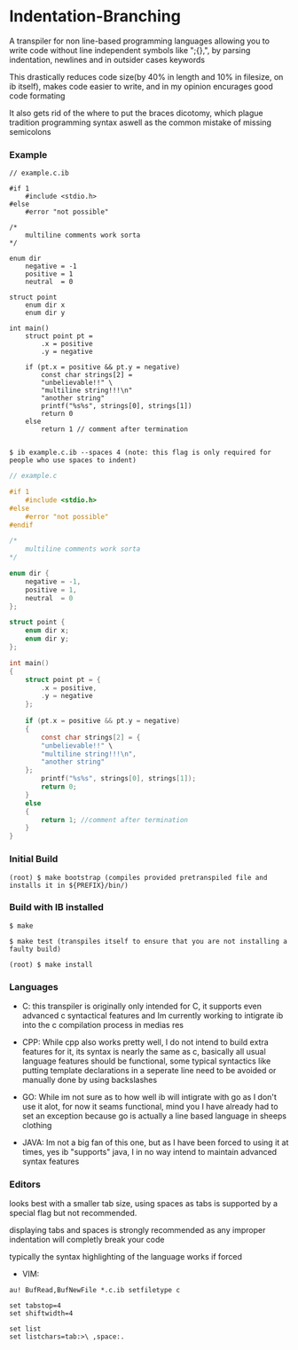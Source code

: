 # Indentation-Branching

A transpiler for non line-based programming languages allowing you to write code without line independent symbols like ";{},", by parsing indentation, newlines and in outsider cases keywords

This drastically reduces code size(by 40% in length and 10% in filesize, on ib itself), makes code easier to write, and in my opinion encurages good code formating

It also gets rid of the where to put the braces dicotomy, which plague tradition programming syntax aswell as the common mistake of missing semicolons

### Example

```
// example.c.ib

#if 1
    #include <stdio.h>
#else
    #error "not possible"

/*
    multiline comments work sorta
*/

enum dir
    negative = -1
    positive = 1
    neutral  = 0

struct point
    enum dir x
    enum dir y

int main()
    struct point pt =
        .x = positive
        .y = negative
    
    if (pt.x = positive && pt.y = negative)
    	const char strings[2] =
		"unbelievable!!" \
		"multiline string!!!\n"
		"another string"
        printf("%s%s", strings[0], strings[1])
        return 0
    else
        return 1 // comment after termination
		
```

```
$ ib example.c.ib --spaces 4 (note: this flag is only required for people who use spaces to indent)
```

```c
// example.c

#if 1
    #include <stdio.h>
#else
    #error "not possible"
#endif

/*
    multiline comments work sorta
*/

enum dir {
    negative = -1,
    positive = 1,
    neutral  = 0
};

struct point {
    enum dir x;
    enum dir y;
};

int main()
{
    struct point pt = {
        .x = positive,
        .y = negative
    };
    
    if (pt.x = positive && pt.y = negative)
    {
        const char strings[2] = {
		"unbelievable!!" \
		"multiline string!!!\n",
		"another string"
	};
        printf("%s%s", strings[0], strings[1]);
        return 0;
    }
    else
    {
        return 1; //comment after termination
    }
}
```

### Initial Build
~~~
(root) $ make bootstrap (compiles provided pretranspiled file and installs it in ${PREFIX}/bin/)
~~~

### Build with IB installed

~~~
$ make

$ make test (transpiles itself to ensure that you are not installing a faulty build)

(root) $ make install
~~~

### Languages

- C:
this transpiler is originally only intended for C, it supports even advanced c syntactical features and Im currently working to intigrate ib into the c compilation process in medias res

- CPP:
While cpp also works pretty well, I do not intend to build extra features for it, its syntax is nearly the same as c, basically all usual language features should be functional, some typical syntactics like putting template declarations in a seperate line need to be avoided or manually done by using backslashes

- GO:
While im not sure as to how well ib will intigrate with go as I don't use it alot, for now it seams functional, mind you I have already had to set an exception because go is actually a line based language in sheeps clothing

- JAVA:
Im not a big fan of this one, but as I have been forced to using it at times, yes ib "supports" java, I in no way intend to maintain advanced syntax features

### Editors

looks best with a smaller tab size, using spaces as tabs is supported by a special flag but not recommended.

displaying tabs and spaces is strongly recommended as any improper indentation will completly break your code

typically the syntax highlighting of the language works if forced

- VIM:
~~~
au! BufRead,BufNewFile *.c.ib setfiletype c

set tabstop=4
set shiftwidth=4

set list
set listchars=tab:>\ ,space:.
~~~

